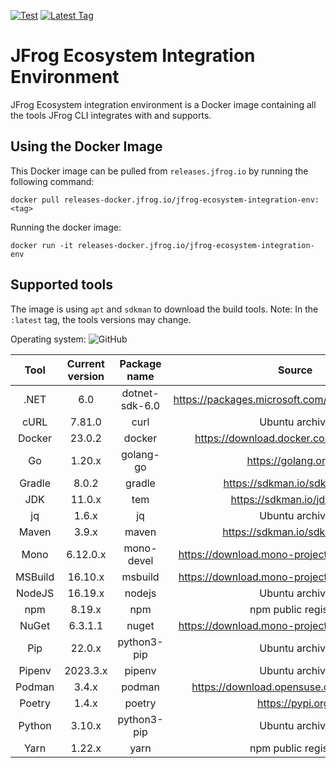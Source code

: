[![Test](https://github.com/jfrog/jfrog-ecosystem-integration-env/actions/workflows/test.yml/badge.svg)](https://github.com/jfrog/jfrog-ecosystem-integration-env/actions/workflows/test.yml)
[![Latest Tag](https://badgen.net/github/tag/jfrog/jfrog-ecosystem-integration-env)](https://releases-docker.jfrog.io/artifactory/reg2/jfrog-ecosystem-integration-env/latest)


# JFrog Ecosystem Integration Environment

JFrog Ecosystem integration environment is a Docker image containing all the tools JFrog CLI integrates with and supports.

## Using the Docker Image

This Docker image can be pulled from `releases.jfrog.io` by running the following command:

```
docker pull releases-docker.jfrog.io/jfrog-ecosystem-integration-env:<tag>
```

Running the docker image:

```
docker run -it releases-docker.jfrog.io/jfrog-ecosystem-integration-env
```

## Supported tools

The image is using `apt` and `sdkman` to download the build tools. Note: In the `:latest` tag, the tools versions may change.

Operating system: ![GitHub](https://img.shields.io/static/v1?label=Ubuntu&message=+22.04+LTS&color=blue&style=for-the-badge&logo=ubuntu)

|  Tool   | Current version |    Package name    |                      Source                      |
| :-----: | :-------------: | :----------------: | :----------------------------------------------: |
|  .NET   |       6.0       |   dotnet-sdk-6.0   | https://packages.microsoft.com/ubuntu/22.04/prod |
|  cURL   |     7.81.0      |        curl        |                  Ubuntu archive                  |
| Docker  |     23.0.2      |       docker       |     https://download.docker.com/linux/ubuntu     |
|   Go    |     1.20.x      |     golang-go      |              https://golang.org/dl               |
| Gradle  |      8.0.2      |       gradle       |          https://sdkman.io/sdks#gradle           |
|   JDK   |     11.0.x      |        tem         |            https://sdkman.io/jdks#tem            |
|   jq    |      1.6.x      |         jq         |                  Ubuntu archive                  |
|  Maven  |      3.9.x      |       maven        |           https://sdkman.io/sdks#maven           |
|  Mono   |    6.12.0.x     |     mono-devel     |  https://download.mono-project.com/repo/ubuntu   |
| MSBuild |     16.10.x     |      msbuild       |  https://download.mono-project.com/repo/ubuntu   |
| NodeJS  |     16.19.x     |       nodejs       |                  Ubuntu archive                  |
|   npm   |     8.19.x      |        npm         |               npm public registry                |
|  NuGet  |     6.3.1.1     |       nuget        |  https://download.mono-project.com/repo/ubuntu   |
|   Pip   |     22.0.x      |    python3-pip     |                  Ubuntu archive                  |
| Pipenv  |    2023.3.x     |       pipenv       |                  Ubuntu archive                  |
| Podman  |      3.4.x      |       podman       |    https://download.opensuse.org/repositories    |
| Poetry  |      1.4.x      |       poetry       |                https://pypi.org/                 |
| Python  |     3.10.x      |    python3-pip     |                  Ubuntu archive                  |
|  Yarn   |     1.22.x      |        yarn        |               npm public registry                |
